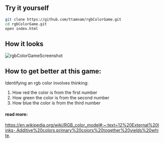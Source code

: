 ## Try it yourself
```bash
git clone https://github.com/ttamnam/rgbColorGame.git
cd rgbColorGame.git
open index.html
```

## How it looks
![rgbColorGameScreenshot](https://user-images.githubusercontent.com/11463275/97782018-798f1880-1b65-11eb-82f3-11c8ab3cdb24.png)

## How to get better at this game:
Identifying an rgb color involves thinking:
1) How red the color is from the first number
2) How green the color is from the second number
3) How blue the color is from the third number

#### read more: 
https://en.wikipedia.org/wiki/RGB_color_model#:~:text=12%20External%20links-,Additive%20colors,primary%20colors%20together%20yields%20white.
